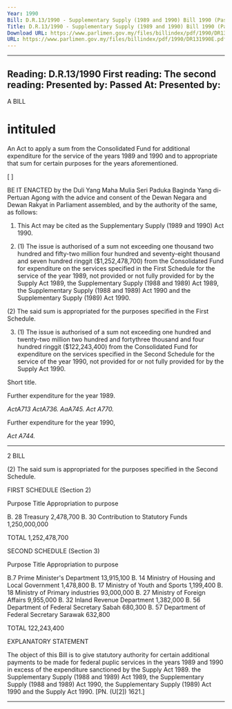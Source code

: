 ```yaml
---
Year: 1990
Bill: D.R.13/1990 - Supplementary Supply (1989 and 1990) Bill 1990 (Passed)
Title: D.R.13/1990 - Supplementary Supply (1989 and 1990) Bill 1990 (Passed)
Download URL: https://www.parlimen.gov.my/files/billindex/pdf/1990/DR131990E.pdf
URL: https://www.parlimen.gov.my/files/billindex/pdf/1990/DR131990E.pdf
---
```

---
Reading:
D.R.13/1990
First reading:
The second reading:
Presented by:
Passed At:
Presented by:
---

A BILL

# intituled

An Act to apply a sum from the Consolidated Fund for
additional expenditure for the service of the years 1989
and 1990 and to appropriate that sum for certain purposes
for the years aforementioned.

[ ]

BE IT ENACTED by the Duli Yang Maha Mulia Seri
Paduka Baginda Yang di-Pertuan Agong with the advice
and consent of the Dewan Negara and Dewan Rakyat in
Parliament assembled, and by the authority of the same, as
follows:

1. This Act may be cited as the Supplementary Supply
(1989 and 1990) Act 1990.

2. (1) The issue is authorised of a sum not exceeding one
thousand two hundred and fifty-two million four hundred
and seventy-eight thousand and seven hundred ringgit
($1,252,478,700) from the Consolidated Fund for expenditure on the services specified in the First Schedule for the
service of the year 1989, not provided or not fully provided
for by the Supply Act 1989, the Supplementary Supply
(1988 and 1989) Act 1989, the Supplementary Supply
(1988 and 1989) Act 1990 and the Supplementary Supply
(1989) Act 1990.

(2) The said sum is appropriated for the purposes
specified in the First Schedule.

3. (1) The issue is authorised of a sum not exceeding one
hundred and twenty-two million two hundred and fortythree thousand and four hundred ringgit ($122,243,400)
from the Consolidated Fund for expenditure on the services
specified in the Second Schedule for the service of
the year 1990, not provided for or not fully provided for
by the Supply Act 1990.


Short
title.

Further
expenditure
for the
year 1989.

_ActA713_
_ActA736._
_AaA745._
_Act A770._

Further
expenditure
for the
year 1990,

_Act A744._


-----

2 BILL

(2) The said sum is appropriated for the purposes
specified in the Second Schedule.

FIRST SCHEDULE
(Section 2)

Purpose Title Appropriation
to purpose

B. 28 Treasury 2,478,700
B. 30 Contribution to Statutory Funds 1,250,000,000

TOTAL 1,252,478,700

SECOND SCHEDULE
(Section 3)

Purpose Title Appropriation
to purpose

B.7 Prime Minister's Department 13,915,100
B. 14 Ministry of Housing and Local Government 1,478,800
B. 17 Ministry of Youth and Sports 1,199,400
B. 18 Ministry of Primary industries 93,000,000
B. 27 Ministry of Foreign Affairs 9,955,000
B. 32 Inland Revenue Department 1,382,000
B. 56 Department of Federal Secretary Sabah 680,300
B. 57 Department of Federal Secretary Sarawak 632,800

TOTAL 122,243,400

EXPLANATORY STATEMENT

The object of this Bill is to give statutory authority for certain additional
payments to be made for federal puplic services in the years 1989
and 1990 in excess of the expenditure sanctioned by the Supply Act
1989. the Supplementary Supply (1988 and 1989) Act 1989, the
Supplementary Supply (1988 and 1989) Act 1990, the Supplementary
Supply (1989) Act 1990 and the Supply Act 1990. [PN. (U[2]) 1621.]


-----

